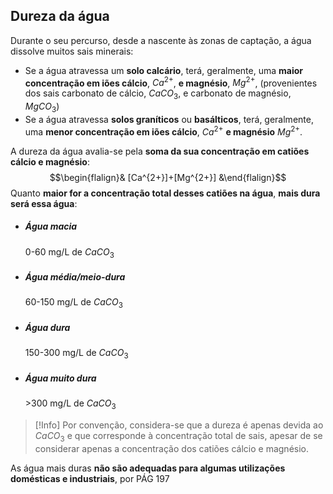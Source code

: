 ## Dureza da água
Durante o seu percurso, desde a nascente às zonas de captação, a água dissolve muitos sais minerais:
- Se a água atravessa um **solo calcário**, terá, geralmente, uma **maior concentração em iões cálcio**, $Ca^{2+}$, **e magnésio**, $Mg^{2+}$, (provenientes dos sais carbonato de cálcio, $CaCO_3$, e carbonato de magnésio, $MgCO_3$)
- Se a água atravessa **solos graníticos** ou **basálticos**, terá, geralmente, uma **menor concentração em iões cálcio**, $Ca^{2+}$ **e magnésio** $Mg^{2+}$.

A dureza da água avalia-se pela **soma da sua concentração em catiões cálcio e magnésio**:
$$\begin{flalign}& [Ca^{2+}]+[Mg^{2+}] &\end{flalign}$$
Quanto **maior for a concentração total desses catiões na água**, **mais dura será essa água**:
- ##### Água macia
	0-60 mg/L de $CaCO_3$
- ##### Água média/meio-dura
	60-150 mg/L de $CaCO_3$
- ##### Água dura
	150-300 mg/L de $CaCO_3$
- ##### Água muito dura
	\>300 mg/L de $CaCO_3$

>[!Info]
>Por convenção, considera-se que a dureza é apenas devida ao $CaCO_3$ e que corresponde à concentração total de sais, apesar de se considerar apenas a concentração dos catiões cálcio e magnésio.

As água mais duras **não são adequadas para algumas utilizações domésticas e industriais**, por
PÁG 197